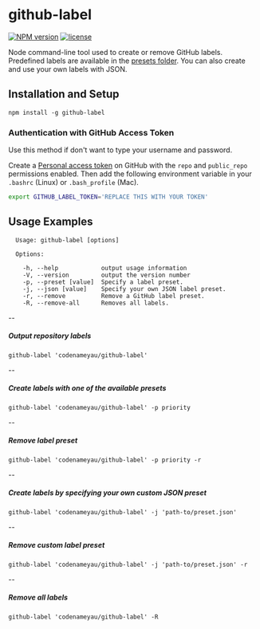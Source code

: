 # github-label

[![NPM version](http://img.shields.io/npm/v/github-label.svg)](https://www.npmjs.org/package/github-label)
[![license](http://img.shields.io/badge/license-MIT-brightgreen.svg)](https://github.com/codenameyau/github-label/blob/master/LICENSE)

Node command-line tool used to create or remove GitHub labels.
Predefined labels are available in the [presets folder](https://github.com/codenameyau/github-label/tree/master/presets).
You can also create and use your own labels with JSON.

## Installation and Setup
```
npm install -g github-label
```

### Authentication with GitHub Access Token
Use this method if don't want to type your username and password.

Create a [Personal access token](https://github.com/settings/tokens) on GitHub
with the `repo` and `public_repo` permissions enabled. Then add the following
environment variable in your `.bashrc` (Linux) or `.bash_profile` (Mac).

```bash
export GITHUB_LABEL_TOKEN='REPLACE THIS WITH YOUR TOKEN'
```

## Usage Examples

```
  Usage: github-label [options]

  Options:

    -h, --help            output usage information
    -V, --version         output the version number
    -p, --preset [value]  Specify a label preset.
    -j, --json [value]    Specify your own JSON label preset.
    -r, --remove          Remove a GitHub label preset.
    -R, --remove-all      Removes all labels.
```

--

##### Output repository labels
```
github-label 'codenameyau/github-label'
```

--

##### Create labels with one of the available presets
```
github-label 'codenameyau/github-label' -p priority
```

--

##### Remove label preset
```
github-label 'codenameyau/github-label' -p priority -r
```

--

##### Create labels by specifying your own custom JSON preset
```
github-label 'codenameyau/github-label' -j 'path-to/preset.json'
```

--

##### Remove custom label preset
```
github-label 'codenameyau/github-label' -j 'path-to/preset.json' -r
```

--

##### Remove all labels
```
github-label 'codenameyau/github-label' -R
```
